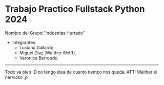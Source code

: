 # Trabajo Practico Fullstack Python 2024

Nombre del Grupo:"Industrias Hurtado"

- Integrantes:
    - Luciana Gallardo.
    - Miguel Diaz (Walther Wolff).
    - Veronica Berrondo.
 
---

Todo va bien :D no tengo idea de cuanto tiempo nos queda. ATT: Walther el nervioso ;p
